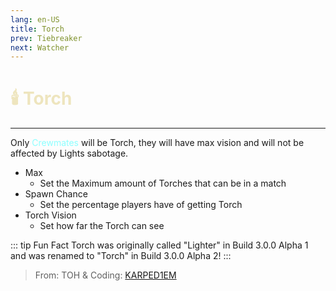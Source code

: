 ```yaml
---
lang: en-US
title: Torch
prev: Tiebreaker
next: Watcher
---
```


# <font color=#eee5be>🕯️ <b>Torch</b></font> <Badge text="Helpful" type="tip" vertical="middle"/>
---

Only <font color=#8cffff>Crewmates</font> will be Torch, they will have max vision and will not be affected by Lights sabotage.
* Max
  * Set the Maximum amount of Torches that can be in a match
* Spawn Chance
  * Set the percentage players have of getting Torch
* Torch Vision
  * Set how far the Torch can see

::: tip Fun Fact
Torch was originally called "Lighter" in Build 3.0.0 Alpha 1 and was renamed to "Torch" in Build 3.0.0 Alpha 2!
:::

> From: TOH & Coding: [KARPED1EM](https://github.com/KARPED1EM)